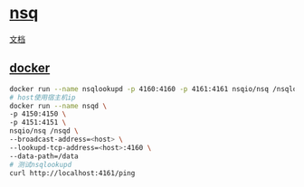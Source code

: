 # [nsq](https://nsq.io/)

[文档](https://nsq.io/overview/design.html)

## [docker](https://nsq.io/deployment/docker.html)

```bash
docker run --name nsqlookupd -p 4160:4160 -p 4161:4161 nsqio/nsq /nsqlookupd
# host使用宿主机ip
docker run --name nsqd \
-p 4150:4150 \
-p 4151:4151 \
nsqio/nsq /nsqd \
--broadcast-address=<host> \
--lookupd-tcp-address=<host>:4160 \
--data-path=/data
# 测试nsqlookupd
curl http://localhost:4161/ping
```
